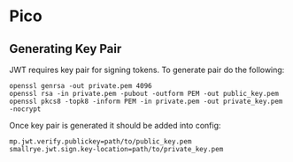# Pico

## Generating Key Pair
JWT requires key pair for signing tokens. To generate pair do the following: 
```
openssl genrsa -out private.pem 4096
openssl rsa -in private.pem -pubout -outform PEM -out public_key.pem
openssl pkcs8 -topk8 -inform PEM -in private.pem -out private_key.pem -nocrypt
```
Once key pair is generated it should be added into config:
```
mp.jwt.verify.publickey=path/to/public_key.pem
smallrye.jwt.sign.key-location=path/to/private_key.pem
``` 